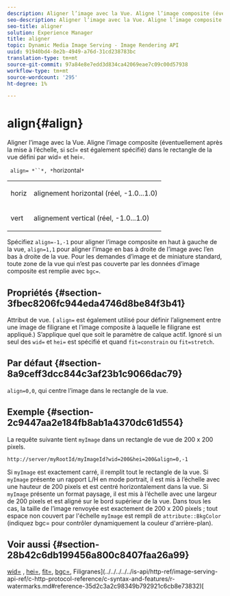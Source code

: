 ```yaml
---
description: Aligner l’image avec la Vue. Aligne l’image composite (éventuellement après la mise à l’échelle, si scl= est également spécifié) dans le rectangle de la vue défini par wid= et hei=.
seo-description: Aligner l’image avec la Vue. Aligne l’image composite (éventuellement après la mise à l’échelle, si scl= est également spécifié) dans le rectangle de la vue défini par wid= et hei=.
seo-title: aligner
solution: Experience Manager
title: aligner
topic: Dynamic Media Image Serving - Image Rendering API
uuid: 91940bd4-8e2b-4949-a76d-31cd238783bc
translation-type: tm+mt
source-git-commit: 97a84e8e7edd3d834ca42069eae7c09c00d57938
workflow-type: tm+mt
source-wordcount: '295'
ht-degree: 1%

---
```



# align{#align}

Aligner l’image avec la Vue. Aligne l’image composite (éventuellement après la mise à l’échelle, si scl= est également spécifié) dans le rectangle de la vue défini par wid= et hei=.

` align= *``*, *`horizontal`*`

<table id="simpletable_4CB26F72A56D4515B767C303F8E8A1CF"> 
 <tr class="strow"> 
  <td class="stentry"> <p> <span class="codeph"> <span class="varname"> horiz  </span> </span> </p> </td> 
  <td class="stentry"> <p>alignement horizontal (réel, -1.0...1.0) </p> </td> 
 </tr> 
 <tr class="strow"> 
  <td class="stentry"> <p> <span class="codeph"> <span class="varname"> vert  </span> </span> </p> </td> 
  <td class="stentry"> <p>alignement vertical (réel, -1.0...1.0) </p> </td> 
 </tr> 
</table>

Spécifiez `align=-1,-1` pour aligner l’image composite en haut à gauche de la vue, `align=1,1` pour aligner l’image en bas à droite de l’image avec l’en bas à droite de la vue. Pour les demandes d’image et de miniature standard, toute zone de la vue qui n’est pas couverte par les données d’image composite est remplie avec `bgc=`.

## Propriétés {#section-3fbec8206fc944eda4746d8be84f3b41}

Attribut de vue. ( `align=` est également utilisé pour définir l’alignement entre une image de filigrane et l’image composite à laquelle le filigrane est appliqué.) S’applique quel que soit le paramètre de calque actif. Ignoré si un seul des `wid=` et `hei=` est spécifié et quand `fit=constrain` ou `fit=stretch`.

## Par défaut {#section-8a9ceff3dcc844c3af23b1c9066dac79}

`align=0,0`, qui centre l’image dans le rectangle de la vue.

## Exemple {#section-2c9447aa2e184fb8ab1a4370dc61d554}

La requête suivante tient `myImage` dans un rectangle de vue de 200 x 200 pixels.

`http://server/myRootId/myImageId?wid=200&hei=200&align=0,-1`

Si `myImage` est exactement carré, il remplit tout le rectangle de la vue. Si `myImage` présente un rapport L/H en mode portrait, il est mis à l’échelle avec une hauteur de 200 pixels et est centré horizontalement dans la vue. Si `myImage` présente un format paysage, il est mis à l’échelle avec une largeur de 200 pixels et est aligné sur le bord supérieur de la vue. Dans tous les cas, la taille de l’image renvoyée est exactement de 200 x 200 pixels ; tout espace non couvert par l&#39;échelle `myImage` est rempli de `attribute::BkgColor` (indiquez bgc= pour contrôler dynamiquement la couleur d&#39;arrière-plan).

## Voir aussi {#section-28b42c6db199456a800c8407faa26a99}

[wid=](../../../../../is-api/http-ref/image-serving-api-ref/c-http-protocol-reference/c-command-reference/r-is-http-wid.md#reference-bfeadcb67bf4485f851eb21345527e47) ,  [hei=](../../../../../is-api/http-ref/image-serving-api-ref/c-http-protocol-reference/c-command-reference/r-is-http-hei.md#reference-6d6f556ccc0e4b98a815e8a5c1944a96),  [fit=](../../../../../is-api/http-ref/image-serving-api-ref/c-http-protocol-reference/c-command-reference/r-fit.md#reference-f11bff6d93d143d6b135de3a923bc989),  [bgc=](../../../../../is-api/http-ref/image-serving-api-ref/c-http-protocol-reference/c-command-reference/r-bgc.md#reference-53376175f617446fbe5c69120f834b88), Filigranes](../../../../../is-api/http-ref/image-serving-api-ref/c-http-protocol-reference/c-syntax-and-features/r-watermarks.md#reference-35d2c3a2c98349b792921c6cb8e73832)[

